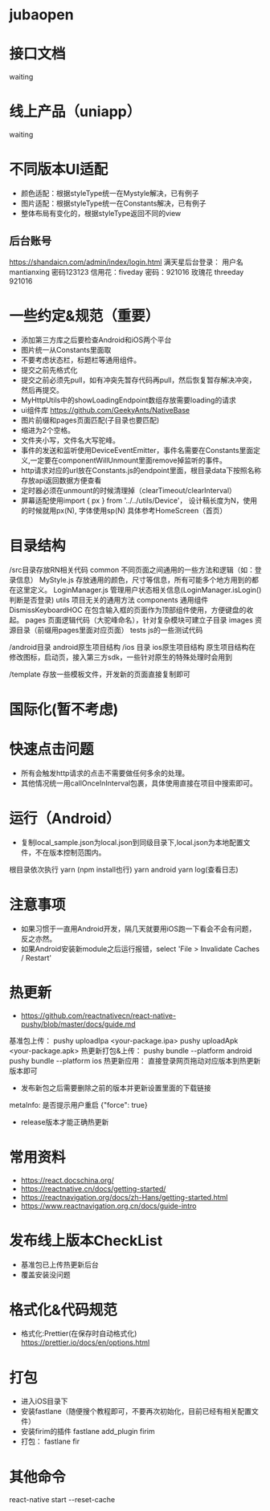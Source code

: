 # jubaopen

# 接口文档

waiting

# 线上产品（uniapp）

waiting

# 不同版本UI适配

* 颜色适配：根据styleType统一在Mystyle解决，已有例子
* 图片适配：根据styleType统一在Constants解决，已有例子
* 整体布局有变化的，根据styleType返回不同的view

## 后台账号

https://shandaicn.com/admin/index/login.html
满天星后台登录：
用户名mantianxing
密码123123
信用花：fiveday
密码：921016
玫瑰花 threeday 921016

# 一些约定&规范（重要）

* 添加第三方库之后要检查Android和iOS两个平台
* 图片统一从Constants里面取
* 不要考虑状态栏，标题栏等通用组件。
* 提交之前先格式化
* 提交之前必须先pull，如有冲突先暂存代码再pull，然后恢复暂存解决冲突，然后再提交。
* MyHttpUtils中的showLoadingEndpoint数组存放需要loading的请求
* ui组件库 https://github.com/GeekyAnts/NativeBase
* 图片前缀和pages页面匹配(子目录也要匹配)
* 缩进为2个空格。
* 文件夹小写，文件名大写驼峰。
* 事件的发送和监听使用DeviceEventEmitter，事件名需要在Constants里面定义,一定要在componentWillUnmount里面remove掉监听的事件。
* http请求对应的url放在Constants.js的endpoint里面，根目录data下按照名称存放api返回数据方便查看
* 定时器必须在unmount的时候清理掉（clearTimeout/clearInterval）
* 屏幕适配使用import { px } from '../../utils/Device'，   设计稿长度为N，使用的时候就用px(N),  字体使用sp(N) 具体参考HomeScreen（首页）

# 目录结构

/src目录存放RN相关代码
  common 不同页面之间通用的一些方法和逻辑（如：登录信息）
    MyStyle.js 存放通用的颜色，尺寸等信息，所有可能多个地方用到的都在这里定义。
    LoginManager.js 管理用户状态相关信息(LoginManager.isLogin()判断是否登录)
  utils 项目无关的通用方法
  components 通用组件
    DismissKeyboardHOC 在包含输入框的页面作为顶部组件使用，方便键盘的收起。
  pages 页面逻辑代码（大驼峰命名），针对复杂模块可建立子目录
  images 资源目录（前缀用pages里面对应页面）
  tests js的一些测试代码

/android目录 android原生项目结构
/ios 目录 ios原生项目结构
原生项目结构在修改图标，启动页，接入第三方sdk，一些针对原生的特殊处理时会用到

/template 存放一些模板文件，开发新的页面直接复制即可


# 国际化(暂不考虑)

<!-- 基本使用：
import { I18n } from '../common/LanguageManager'
把文字替换成：
I18n.t('xxxxx')
并在src/language/对应文件中添加翻译字段

所有包含navigation的页面需要改写为：
  static navigationOptions = () => ({
    title: I18n.t('xxxxx')
  });
  
底部固定页面（首页，行情，理财，我的）的特殊处理参考MeScreen中refreshLanguage的逻辑 -->

# 快速点击问题

* 所有会触发http请求的点击不需要做任何多余的处理。
* 其他情况统一用callOnceInInterval包裹，具体使用直接在项目中搜索即可。

# 运行（Android）

* 复制local_sample.json为local.json到同级目录下,local.json为本地配置文件，不在版本控制范围内。

根目录依次执行
yarn (npm install也行)
yarn android
yarn log(查看日志)


# 注意事项

* 如果习惯于一直用Android开发，隔几天就要用iOS跑一下看会不会有问题，反之亦然。
* 如果Android安装新module之后运行报错，select 'File > Invalidate Caches / Restart' 

# 热更新

* https://github.com/reactnativecn/react-native-pushy/blob/master/docs/guide.md

基准包上传：
pushy uploadIpa <your-package.ipa>
pushy uploadApk <your-package.apk>
热更新打包&上传：
pushy bundle --platform android
pushy bundle --platform ios
热更新应用：
直接登录网页拖动对应版本到热更新版本即可

* 发布新包之后需要删除之前的版本并更新设置里面的下载链接

metaInfo:
是否提示用户重启
{"force": true}

* release版本才能正确热更新

# 常用资料

* https://react.docschina.org/
* https://reactnative.cn/docs/getting-started/
* https://reactnavigation.org/docs/zh-Hans/getting-started.html
* https://www.reactnavigation.org.cn/docs/guide-intro


# 发布线上版本CheckList

* 基准包已上传热更新后台
* 覆盖安装没问题

# 格式化&代码规范

* 格式化:Prettier(在保存时自动格式化) https://prettier.io/docs/en/options.html

# 打包

* 进入iOS目录下
* 安装fastlane（随便搜个教程即可，不要再次初始化，目前已经有相关配置文件）
* 安装firim的插件 fastlane add_plugin firim
* 打包： fastlane fir

# 其他命令

 react-native start --reset-cache
